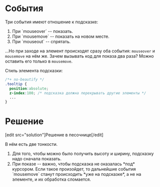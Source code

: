 # События

Три события имеют отношение к подсказке:
<ol>
<li>При `mouseover` -- показать.</li>
<li>При `mousemove` -- показать на новом месте.</li>
<li>При `mouseout` -- спрятать.</li>
</ol>

...Но при заходе на элемент происходят сразу оба события: `mouseover` и `mousemove` на нём же. Зачем вызывать код для показа два раза? Можно оставить его только в `mousemove`.

Стиль элемента подсказки:

```css
/*+ no-beautify */
.tooltip {
  position:absolute;
  z-index:100; /* подсказка должна перекрывать другие элементы */
  ...
}
```

# Решение

[edit src="solution"]Решение в песочнице[/edit]

В нём есть две тонкости.
<ol>
<li>Для того, чтобы можно было получить высоту и ширину, подсказку надо сначала показать.</li>
<li>При показе -- важно, чтобы подсказка не оказалась *под* курсором. Если такое произойдет, то дальнейшие события `mousemove` станут происходить *уже на подсказке*, а не на элементе, и их обработка сломается.</li>
</ol>